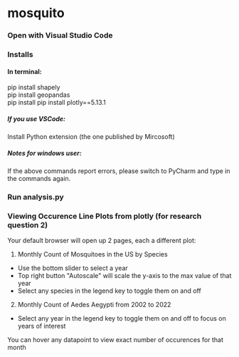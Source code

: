 # mosquito
### Open with Visual Studio Code
### Installs
#### In terminal:
pip install shapely <br />
pip install geopandas <br />
pip install pip install plotly==5.13.1 <br />
##### If you use VSCode:
Install Python extension (the one published by Mircosoft)
##### Notes for windows user:
If the above commands report errors, please switch to PyCharm
and type in the commands again.
### Run analysis.py

### Viewing Occurence Line Plots from plotly (for research question 2)
Your default browser will open up 2 pages, each a different plot:
1. Monthly Count of Mosquitoes in the US by Species
  - Use the bottom slider to select a year
  - Top right button "Autoscale" will scale the y-axis to the max value of that year
  - Select any species in the legend key to toggle them on and off
2. Monthly Count of Aedes Aegypti from 2002 to 2022
  - Select any year in the legend key to toggle them on and off to focus on years of interest

You can hover any datapoint to view exact number of occurences for that month
